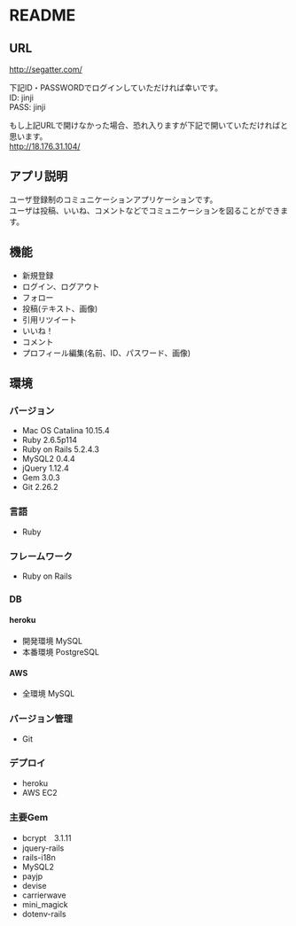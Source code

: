 # README

## URL
http://segatter.com/  

下記ID・PASSWORDでログインしていただければ幸いです。  
ID: jinji  
PASS: jinji  

もし上記URLで開けなかった場合、恐れ入りますが下記で開いていただければと思います。  
http://18.176.31.104/

## アプリ説明
ユーザ登録制のコミュニケーションアプリケーションです。  
ユーザは投稿、いいね、コメントなどでコミュニケーションを図ることができます。

## 機能
- 新規登録
- ログイン、ログアウト
- フォロー
- 投稿(テキスト、画像)
- 引用リツイート
- いいね！
- コメント
- プロフィール編集(名前、ID、パスワード、画像)

## 環境

### バージョン
- Mac OS Catalina 10.15.4
- Ruby 2.6.5p114
- Ruby on Rails 5.2.4.3
- MySQL2 0.4.4
- jQuery 1.12.4
- Gem 3.0.3
- Git 2.26.2

### 言語
- Ruby

### フレームワーク
- Ruby on Rails

### DB
#### heroku
- 開発環境 MySQL
- 本番環境 PostgreSQL
#### AWS
- 全環境 MySQL

### バージョン管理
- Git

### デプロイ
- heroku
- AWS EC2

### 主要Gem
- bcrypt　3.1.11
- jquery-rails
- rails-i18n
- MySQL2
- payjp
- devise
- carrierwave
- mini_magick
- dotenv-rails
